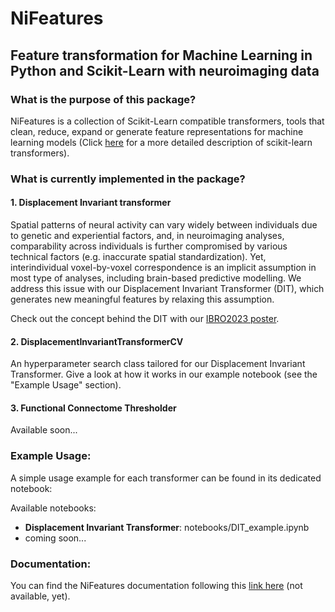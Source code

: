 NiFeatures
==========================

## Feature transformation for Machine Learning in Python and Scikit-Learn with neuroimaging data

### What is the purpose of this package?
NiFeatures is a collection of Scikit-Learn compatible transformers, tools that clean, reduce, expand or generate
feature representations for machine learning models (Click [here](https://scikit-learn.org/stable/data_transforms.html) 
for a more detailed description of scikit-learn transformers).

### What is currently implemented in the package?
#### 1. Displacement Invariant transformer
Spatial patterns of neural activity can vary widely between individuals due to genetic and experiential factors,
and, in neuroimaging analyses, comparability across individuals is further compromised by various technical factors
(e.g. inaccurate spatial standardization). Yet, interindividual voxel-by-voxel correspondence is an implicit
assumption in most type of analyses, including brain-based predictive modelling. We address this issue with our 
Displacement Invariant Transformer (DIT), which generates new meaningful features by relaxing this assumption.

Check out the concept behind the DIT with our [IBRO2023 poster](https://twitter.com/g_gallitto/status/1700817459681361984).

#### 2. DisplacementInvariantTransformerCV
An hyperparameter search class tailored for our Displacement Invariant Transformer. Give a look at how it works in
our example notebook (see the "Example Usage" section).

#### 3. Functional Connectome Thresholder 
Available soon...

### Example Usage:
A simple usage example for each transformer can be found in its dedicated notebook: <br> 

Available notebooks:<br>

- **Displacement Invariant Transformer**: notebooks/DIT_example.ipynb
- coming soon...

### Documentation:
You can find the NiFeatures documentation following this [link here]() (not available, yet).

